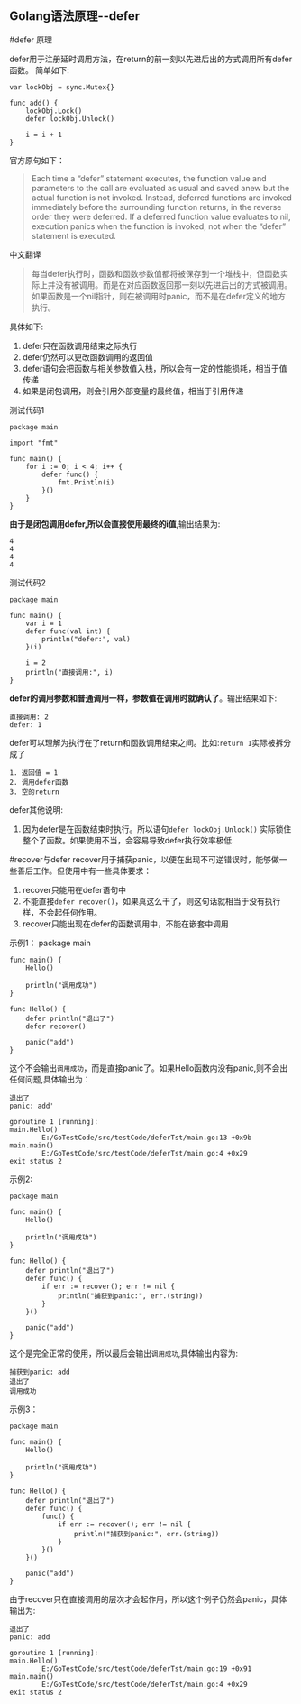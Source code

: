 Golang语法原理--defer
------------------------------------
#defer 原理

defer用于注册延时调用方法，在return的前一刻以先进后出的方式调用所有defer函数。
简单如下:

    var lockObj = sync.Mutex{}
    
    func add() {
    	lockObj.Lock()
    	defer lockObj.Unlock()
    
    	i = i + 1
    }

官方原句如下：
> Each time a “defer” statement executes, the function value and parameters to the call are evaluated as usual and saved anew but the actual function is not invoked. Instead, deferred functions are invoked immediately before the surrounding function returns, in the reverse order they were deferred. If a deferred function value evaluates to nil, execution panics when the function is invoked, not when the “defer” statement is executed.

中文翻译
> 每当defer执行时，函数和函数参数值都将被保存到一个堆栈中，但函数实际上并没有被调用。而是在对应函数返回那一刻以先进后出的方式被调用。如果函数是一个nil指针，则在被调用时panic，而不是在defer定义的地方执行。

具体如下:
1. defer只在函数调用结束之际执行
2. defer仍然可以更改函数调用的返回值
3. defer语句会把函数与相关参数值入栈，所以会有一定的性能损耗，相当于值传递
4. 如果是闭包调用，则会引用外部变量的最终值，相当于引用传递

测试代码1

	package main
	
	import "fmt"
	
	func main() {
		for i := 0; i < 4; i++ {
			defer func() {
				fmt.Println(i)
			}()
		}
	}

**由于是闭包调用defer,所以会直接使用最终的i值**,输出结果为:

	4
	4
	4
	4

测试代码2

	package main
	
	func main() {
		var i = 1
		defer func(val int) {
			println("defer:", val)
		}(i)
	
		i = 2
		println("直接调用:", i)
	}

**defer的调用参数和普通调用一样，参数值在调用时就确认了**。输出结果如下:

	直接调用: 2
	defer: 1

defer可以理解为执行在了return和函数调用结束之间。比如:``return 1``实际被拆分成了

	1. 返回值 = 1
	2. 调用defer函数
	3. 空的return


defer其他说明:
1. 因为defer是在函数结束时执行。所以语句``defer lockObj.Unlock()`` 实际锁住整个了函数。如果使用不当，会容易导致defer执行效率极低

#recover与defer
recover用于捕获panic，以便在出现不可逆错误时，能够做一些善后工作。但使用中有一些具体要求：

1. recover只能用在defer语句中
2. 不能直接``defer recover()``，如果真这么干了，则这句话就相当于没有执行样，不会起任何作用。
3. recover只能出现在defer的函数调用中，不能在嵌套中调用

示例1：
	package main
	
	func main() {
		Hello()
	
		println("调用成功")
	}
	
	func Hello() {
		defer println("退出了")
		defer recover()
	
		panic("add")
	}

这个不会输出``调用成功``，而是直接panic了。如果Hello函数内没有panic,则不会出任何问题,具体输出为：

	退出了
	panic: add'
	
	goroutine 1 [running]:
	main.Hello()
	        E:/GoTestCode/src/testCode/deferTst/main.go:13 +0x9b
	main.main()
	        E:/GoTestCode/src/testCode/deferTst/main.go:4 +0x29
	exit status 2

示例2:

	package main
	
	func main() {
		Hello()
	
		println("调用成功")
	}
	
	func Hello() {
		defer println("退出了")
		defer func() {
			if err := recover(); err != nil {
				println("捕获到panic:", err.(string))
			}
		}()
	
		panic("add")
	}

这个是完全正常的使用，所以最后会输出``调用成功``,具体输出内容为:

	捕获到panic: add
	退出了
	调用成功

示例3：

	package main
	
	func main() {
		Hello()
	
		println("调用成功")
	}
	
	func Hello() {
		defer println("退出了")
		defer func() {
			func() {
				if err := recover(); err != nil {
					println("捕获到panic:", err.(string))
				}
			}()
		}()
	
		panic("add")
	}

由于recover只在直接调用的层次才会起作用，所以这个例子仍然会panic，具体输出为:

	退出了
	panic: add
	
	goroutine 1 [running]:
	main.Hello()
	        E:/GoTestCode/src/testCode/deferTst/main.go:19 +0x91
	main.main()
	        E:/GoTestCode/src/testCode/deferTst/main.go:4 +0x29
	exit status 2